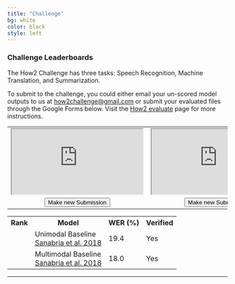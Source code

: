```yaml
---
title: "Challenge"
bg: white
color: black
style: left
---
```


### Challenge Leaderboards

The How2 Challenge has three tasks: Speech Recognition, Machine Translation, and Summarization. 

To submit to the challenge, you could either email your un-scored model outputs to us at <how2challenge@gmail.com> or submit your evaluated files through the Google Forms below. Visit the <a href="https://github.com/srvk/how2-dataset/blob/master/README.md#how2-evaluate">How2 evaluate</a> page for more instructions.

<table>
  <tr>
    <td>
      <iframe src="https://docs.google.com/spreadsheets/d/e/2PACX-1vQ8lB_FU4SQqfd7GblZzeGvtIUMUGxBt35-XnAaED0sSMtOuWgebqpBDZU5xSa8WwRYMLGbwzPdMBuF/pubhtml?gid=0&amp;single=true&amp;widget=true&amp;headers=false"></iframe>
    </td>
    <td>
      <iframe src="https://docs.google.com/spreadsheets/d/e/2PACX-1vSiC9ZbFzYVDwuEgvyM8Eiz07_E6S2vUtG2G_riELgYks_7wTv-WXLE2xbTqGDn4o9GQy4uVe9UH7Nm/pubhtml?widget=true&amp;headers=false"></iframe>
    </td>
    <td>
      <iframe src="https://docs.google.com/spreadsheets/d/e/2PACX-1vS41scbDXzQ48zYTMLJAeH5XRTxh5I0NQp8kttja308VcZDfTaz7WpSCK028wLlpQPaNWjLEK4bqOJa/pubhtml?widget=true&amp;headers=false"></iframe>
    </td>
  </tr>
    <tr align="center">
    <td><div class="authorbio" align="top">
      <button type="button" class="btncls" onclick="location.href = 'https://forms.gle/z8Q7Qhbw2Ku6MmKbA';">Make new Submission</button>
      </div></td>
    <td><div class="authorbio" align="top">
      <button type="button" class="btncls" onclick="location.href = 'https://forms.gle/27ABz4niLAzW2EHA6';">Make new Submission</button>
      </div></td>
    <td><div class="authorbio" align="top">
      <button type="button" class="btncls" onclick="location.href = 'https://forms.gle/ffTeQYcRaCYiGYsN9';">Make new Submission</button>
      </div></td>
  </tr>
</table>

<div align="center">
<table class="tg">
  <tr>
    <th class="tg-qnmb">Rank</th>
    <th class="tg-qnmb">Model</th>
    <th class="tg-qnmb">WER (%)</th>
    <th class="tg-qnmb">Verified</th>
  </tr>
  <tr>
    <td class="tg-fqar"></td>
    <td class="tg-fqar">Unimodal Baseline<br><a href="https://arxiv.org/abs/1811.00347">Sanabria et al. 2018</a></td>
    <td class="tg-fqar">19.4</td>
    <td class="tg-fqar">Yes</td>
  </tr>
  <tr>
    <td class="tg-s6z2"></td>
    <td class="tg-jlrw">Multimodal Baseline <br><a href="https://arxiv.org/abs/1811.00347">Sanabria et al. 2018</a></td>
    <td class="tg-jlrw">18.0</td>
    <td class="tg-jlrw">Yes</td>
  </tr>
</table>
</div>



* * *
